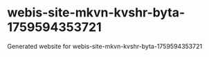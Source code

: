 # webis-site-mkvn-kvshr-byta-1759594353721
Generated website for webis-site-mkvn-kvshr-byta-1759594353721
